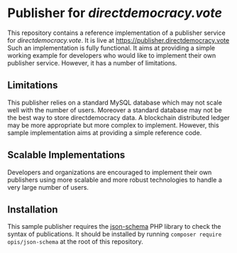 # Publisher for *directdemocracy.vote* 

This repository contains a reference implementation of a publisher service for *directdemocracy.vote*.
It is live at https://publisher.directdemocracy.vote
Such an implementation is fully functional.
It aims at providing a simple working example for developers who would like to implement their own publisher service.
However, it has a number of limitations.

## Limitations

This publisher relies on a standard MySQL database which may not scale well with the number of users.
Moreover a standard database may not be the best way to store directdemocracy data.
A blockchain distributed ledger may be more appropriate but more complex to implement.
However, this sample implementation aims at providing a simple reference code.

## Scalable Implementations

Developers and organizations are encouraged to implement their own publishers using more scalable and more robust technologies to handle a very large number of users.

## Installation

This sample publisher requires the [json-schema](https://github.com/opis/json-schema) PHP library to check the syntax of publications.
It should be installed by running `composer require opis/json-schema` at the root of this repository.
